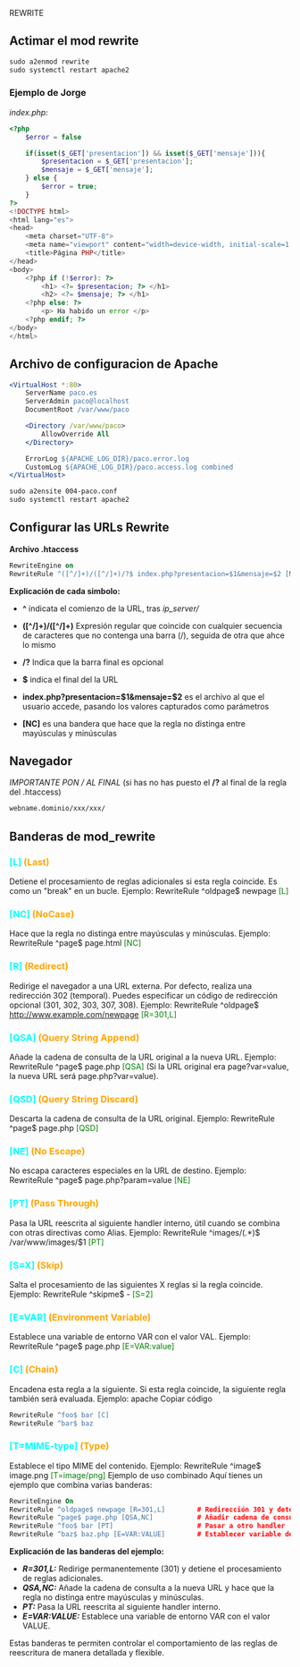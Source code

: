  REWRITE

## Actimar el mod rewrite

```apache
sudo a2enmod rewrite
sudo systemctl restart apache2
```

### Ejemplo de Jorge

*index.php:*

```php
<?php
    $error = false

    if(isset($_GET['presentacion']) && isset($_GET['mensaje'])){
        $presentacion = $_GET['presentacion'];
        $mensaje = $_GET['mensaje'];
    } else {
        $error = true;
    }   
?>
<!DOCTYPE html>
<html lang="es">
<head>
    <meta charset="UTF-8">
    <meta name="viewport" content="width=device-width, initial-scale=1.0">
    <title>Página PHP</title>
</head>
<body>
    <?php if (!$error): ?>
        <h1> <?= $presentacion; ?> </h1>
        <h2> <?= $mensaje; ?> </h1>
    <?php else: ?>
        <p> Ha habido un error </p>
    <?php endif; ?>
</body>
</html>
```

## Archivo de configuracion de Apache

```apache
<VirtualHost *:80>
    ServerName paco.es
    ServerAdmin paco@localhost
    DocumentRoot /var/www/paco

    <Directory /var/www/paco>
        AllowOverride All
    </Directory>  

    ErrorLog ${APACHE_LOG_DIR}/paco.error.log
    CustomLog ${APACHE_LOG_DIR}/paco.access.log combined
</VirtualHost>
```

```apache
sudo a2ensite 004-paco.conf
sudo systemctl restart apache2
```

## Configurar las URLs Rewrite

**Archivo .htaccess**

```apache
RewriteEngine on
RewriteRule ^([^/]+)/([^/]+)/?$ index.php?presentacion=$1&mensaje=$2 [NC]
```

**Explicación de cada simbolo:**

- **^** indicata el comienzo de la URL, tras *ip_server/*

- **([^/]+)/([^/]+)** Expresión regular que coincide con cualquier secuencia de caracteres que no contenga una barra (/), seguida de otra que ahce lo mismo

- **/?** Indica que la barra final es opcional

- **$** indica el final del la URL

- **index.php?presentacion=$1&mensaje=$2** es el archivo al que el usuario accede, pasando los valores capturados como parámetros

- **[NC]** es una bandera que hace que la regla no distinga entre mayúsculas y minúsculas

## Navegador

*IMPORTANTE PON / AL FINAL* (si has no has puesto el **/?** al final de la regla del .htaccess)

```apache
webname.dominio/xxx/xxx/
```

## Banderas de mod_rewrite

### <span style="color:cyan;">[L]</span> <span style="color:orange;">(Last)</span>

Detiene el procesamiento de reglas adicionales si esta regla coincide. Es como un "break" en un bucle.
Ejemplo: RewriteRule ^oldpage$ newpage <span style="color:green;">[L]</span>

### <span style="color:cyan;">[NC]</span> <span style="color:orange;">(NoCase)</span>

Hace que la regla no distinga entre mayúsculas y minúsculas.
Ejemplo: RewriteRule ^page$ page.html <span style="color:green;">[NC]</span>

### <span style="color:cyan;">[R]</span> <span style="color:orange;">(Redirect)</span>

Redirige el navegador a una URL externa. Por defecto, realiza una redirección 302 (temporal).
Puedes especificar un código de redirección opcional (301, 302, 303, 307, 308).
Ejemplo: RewriteRule ^oldpage$ <http://www.example.com/newpage> <span style="color:green;">[R=301,L]</span>

### <span style="color:cyan;">[QSA]</span> <span style="color:orange;">(Query String Append)</span>

Añade la cadena de consulta de la URL original a la nueva URL.
Ejemplo: RewriteRule ^page$ page.php <span style="color:green;">[QSA]</span> (Si la URL original era page?var=value, la nueva URL será page.php?var=value).

### <span style="color:cyan;">[QSD]</span> <span style="color:orange;">(Query String Discard)</span>

Descarta la cadena de consulta de la URL original.
Ejemplo: RewriteRule ^page$ page.php <span style="color:green;">[QSD]</span>

### <span style="color:cyan;">[NE]</span> <span style="color:orange;">(No Escape)</span>

No escapa caracteres especiales en la URL de destino.
Ejemplo: RewriteRule ^page$ page.php?param=value <span style="color:green">[NE]</span>

### <span style="color:cyan;">[PT]</span> <span style="color:orange;">(Pass Through)</span>

Pasa la URL reescrita al siguiente handler interno, útil cuando se combina con otras directivas como Alias.
Ejemplo: RewriteRule ^images/(.*)$ /var/www/images/$1 <span style="color:green">[PT]</span>

### <span style="color:cyan;">[S=X]</span> <span style="color:orange;">(Skip)</span>

Salta el procesamiento de las siguientes X reglas si la regla coincide.
Ejemplo: RewriteRule ^skipme$ - <span style="color:green;">[S=2]</span>

### <span style="color:cyan;">[E=VAR]</span> <span style="color:orange;">(Environment Variable)</span>

Establece una variable de entorno VAR con el valor VAL.
Ejemplo: RewriteRule ^page$ page.php <span style="color:green;">[E=VAR:value]</span>

### <span style="color:cyan;">[C]</span> <span style="color:orange;">(Chain)</span>

Encadena esta regla a la siguiente. Si esta regla coincide, la siguiente regla también será evaluada.
Ejemplo:
apache
Copiar código

```apache
RewriteRule ^foo$ bar [C]
RewriteRule ^bar$ baz
```

### <span style="color:cyan;">[T=MIME-type]</span> <span style="color:orange;">(Type)</span>

Establece el tipo MIME del contenido.
Ejemplo: RewriteRule ^image$ image.png <span style="color:green;">[T=image/png]</span>
Ejemplo de uso combinado
Aquí tienes un ejemplo que combina varias banderas:

```apache
RewriteEngine On
RewriteRule ^oldpage$ newpage [R=301,L]        # Redirección 301 y detener procesamiento
RewriteRule ^page$ page.php [QSA,NC]           # Añadir cadena de consulta y no distinguir mayúsculas
RewriteRule ^foo$ bar [PT]                     # Pasar a otro handler
RewriteRule ^baz$ baz.php [E=VAR:VALUE]        # Establecer variable de entorno
```

**Explicación de las banderas del ejemplo:**

- ***R=301,L:*** Redirige permanentemente (301) y detiene el procesamiento de reglas adicionales.
- ***QSA,NC:*** Añade la cadena de consulta a la nueva URL y hace que la regla no distinga entre mayúsculas y minúsculas.
- ***PT:*** Pasa la URL reescrita al siguiente handler interno.
- ***E=VAR:VALUE:*** Establece una variable de entorno VAR con el valor VALUE.

Estas banderas te permiten controlar el comportamiento de las reglas de reescritura de manera detallada y flexible.
